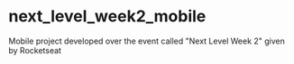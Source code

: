 # next_level_week2_mobile
Mobile project developed over the event called "Next Level Week 2" given by Rocketseat
